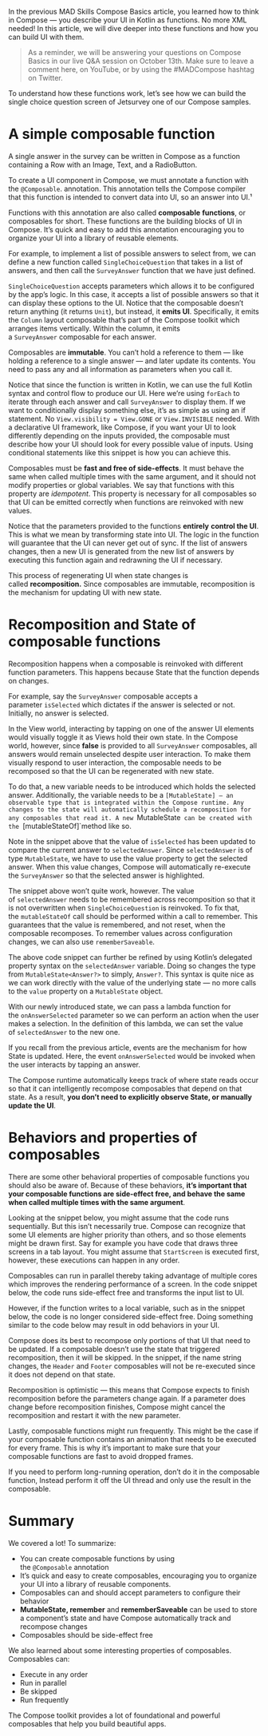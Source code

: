 In the previous MAD Skills Compose Basics article, you learned how to think in Compose — you describe your UI in Kotlin as functions. No more XML needed! In this article, we will dive deeper into these functions and how you can build UI with them.

> As a reminder, we will be answering your questions on Compose Basics in our live Q&A session on October 13th. Make sure to leave a comment here, on YouTube, or by using the #MADCompose hashtag on Twitter.

To understand how these functions work, let’s see how we can build the single choice question screen of Jetsurvey one of our Compose samples.

# A simple composable function

A single answer in the survey can be written in Compose as a function containing a Row with an Image, Text, and a RadioButton.

To create a UI component in Compose, we must annotate a function with the `@Composable`. annotation. This annotation tells the Compose compiler that this function is intended to convert data into UI, so an answer into UI.¹

Functions with this annotation are also called **composable** **functions**, or composables for short. These functions are the building blocks of UI in Compose. It’s quick and easy to add this annotation encouraging you to organize your UI into a library of reusable elements.

For example, to implement a list of possible answers to select from, we can define a new function called `SingleChoiceQuestion` that takes in a list of answers, and then call the `SurveyAnswer` function that we have just defined.

`SingleChoiceQuestion` accepts parameters which allows it to be configured by the app’s logic. In this case, it accepts a list of possible answers so that it can display these options to the UI. Notice that the composable doesn’t return anything (it returns `Unit`), but instead, it **emits UI**. Specifically, it emits the `Column` layout composable that’s part of the Compose toolkit which arranges items vertically. Within the column, it emits a `SurveyAnswer` composable for each answer.

Composables are **immutable**. You can’t hold a reference to them — like holding a reference to a single answer — and later update its contents. You need to pass any and all information as parameters when you call it.

Notice that since the function is written in Kotlin, we can use the full Kotlin syntax and control flow to produce our UI. Here we’re using `forEach` to iterate through each answer and call `SurveyAnswer` to display them. If we want to conditionally display something else, it’s as simple as using an if statement. No `View.visibility = View.GONE` or `View.INVISIBLE` needed. With a declarative UI framework, like Compose, if you want your UI to look differently depending on the inputs provided, the composable must describe how your UI should look for every possible value of inputs. Using conditional statements like this snippet is how you can achieve this.

Composables must be **fast and free of side-effects**. It must behave the same when called multiple times with the same argument, and it should not modify properties or global variables. We say that functions with this property are _idempotent_. This property is necessary for all composables so that UI can be emitted correctly when functions are reinvoked with new values.

Notice that the parameters provided to the functions **entirely** **control the UI**. This is what we mean by transforming state into UI. The logic in the function will guarantee that the UI can never get out of sync. If the list of answers changes, then a new UI is generated from the new list of answers by executing this function again and redrawning the UI if necessary.

This process of regenerating UI when state changes is called **recomposition.** Since composables are immutable, recomposition is the mechanism for updating UI with new state.

# Recomposition and State of composable functions

Recomposition happens when a composable is reinvoked with different function parameters. This happens because State that the function depends on changes.

For example, say the `SurveyAnswer` composable accepts a parameter `isSelected` which dictates if the answer is selected or not. Initially, no answer is selected.

In the View world, interacting by tapping on one of the answer UI elements would visually toggle it as Views hold their own state. In the Compose world, however, since **false** is provided to all `SurveyAnswer` composables, all answers would remain unselected despite user interaction. To make them visually respond to user interaction, the composable needs to be recomposed so that the UI can be regenerated with new state.

To do that, a new variable needs to be introduced which holds the selected answer. Additionally, the variable needs to be a `[MutableState]
— an observable type that is integrated within the Compose runtime. Any changes to the state will automatically schedule a recomposition for any composables that read it. A new `MutableState` can be created with the `[mutableStateOf]`method like so.

Note in the snippet above that the value of `isSelected` has been updated to compare the current answer to `selectedAnswer`. Since `selectedAnswer` is of type `MutableState`, we have to use the value property to get the selected answer. When this value changes, Compose will automatically re-execute the `SurveyAnswer` so that the selected answer is highlighted.

The snippet above won’t quite work, however. The value of `selectedAnswer` needs to be remembered across recomposition so that it is not overwritten when `SingleChoiceQuestion` is reinvoked. To fix that, the `mutableStateOf` call should be performed within a call to remember. This guarantees that the value is remembered, and not reset, when the composable recomposes. To remember values across configuration changes, we can also use `rememberSaveable`.

The above code snippet can further be refined by using Kotlin’s delegated property syntax on the `selectedAnswer` variable. Doing so changes the type from `MutableState<Answer?>` to simply, `Answer?`. This syntax is quite nice as we can work directly with the value of the underlying state — no more calls to the `value` property on a `MutableState` object.

With our newly introduced state, we can pass a lambda function for the `onAnswerSelected` parameter so we can perform an action when the user makes a selection. In the definition of this lambda, we can set the value of `selectedAnswer` to the new one.

If you recall from the previous article, events are the mechanism for how State is updated. Here, the event `onAnswerSelected` would be invoked when the user interacts by tapping an answer.

The Compose runtime automatically keeps track of where state reads occur so that it can intelligently recompose composables that depend on that state. As a result, **you don’t need to explicitly observe State, or manually update the UI**.

# Behaviors and properties of composables

There are some other behavioral properties of composable functions you should also be aware of. Because of these behaviors, **it’s important that your composable functions are side-effect free, and behave the same when called multiple times with the same argument**.

Looking at the snippet below, you might assume that the code runs sequentially. But this isn’t necessarily true. Compose can recognize that some UI elements are higher priority than others, and so those elements might be drawn first. Say for example you have code that draws three screens in a tab layout. You might assume that `StartScreen` is executed first, however, these executions can happen in any order.

Composables can run in parallel thereby taking advantage of multiple cores which improves the rendering performance of a screen. In the code snippet below, the code runs side-effect free and transforms the input list to UI.

However, if the function writes to a local variable, such as in the snippet below, the code is no longer considered side-effect free. Doing something similar to the code below may result in odd behaviors in your UI.

Compose does its best to recompose only portions of that UI that need to be updated. If a composable doesn’t use the state that triggered recomposition, then it will be skipped. In the snippet, if the name string changes, the `Header` and `Footer` composables will not be re-executed since it does not depend on that state.

Recomposition is optimistic — this means that Compose expects to finish recomposition before the parameters change again. If a parameter does change before recomposition finishes, Compose might cancel the recomposition and restart it with the new parameter.

Lastly, composable functions might run frequently. This might be the case if your composable function contains an animation that needs to be executed for every frame. This is why it’s important to make sure that your composable functions are fast to avoid dropped frames.

If you need to perform long-running operation, don’t do it in the composable function, Instead perform it off the UI thread and only use the result in the composable.
# Summary

We covered a lot! To summarize:

- You can create composable functions by using the `@Composable` annotation
- It’s quick and easy to create composables, encouraging you to organize your UI into a library of reusable components.
- Composables can and should accept parameters to configure their behavior
- **MutableState, remember** and **rememberSaveable** can be used to store a component’s state and have Compose automatically track and recompose changes
- Composables should be side-effect free

We also learned about some interesting properties of composables. Composables can:

- Execute in any order
- Run in parallel
- Be skipped
- Run frequently

The Compose toolkit provides a lot of foundational and powerful composables that help you build beautiful apps. 
